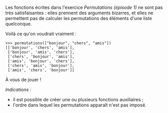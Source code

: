Les fonctions écrites dans l'exercice *Permutations (épisode 1)* ne sont pas
très satisfaisantes : elles prennent des arguments bizarres, et elles ne
permettent pas de calculer les permutations des éléments d'une liste
quelconque. 

Voilà ce qu'on voudrait vraiment :

    >>> permutations(["bonjour", "chers", "amis"])
    [['bonjour', 'chers', 'amis'],
     ['bonjour', 'amis', 'chers'],
     ['chers', 'bonjour', 'amis'],
     ['amis', 'bonjour', 'chers'],
     ['chers', 'amis', 'bonjour'],
     ['amis', 'chers', 'bonjour']]

À vous de jouer !

*Indications :*
- il est possible de créer une ou plusieurs fonctions auxiliaires ;
- l'ordre dans lequel les permutations apparaît n'est pas imposé.